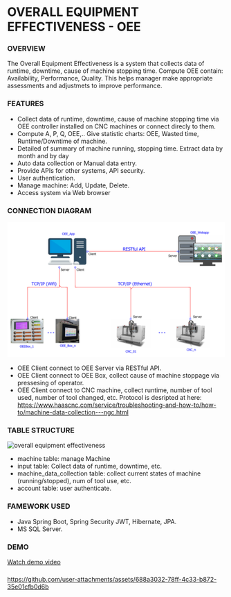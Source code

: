 # OVERALL EQUIPMENT EFFECTIVENESS - OEE

### OVERVIEW
The Overall Equipment Effectiveness is a system that collects data of runtime, downtime, cause of machine stopping time. Compute OEE contain: Availability, Performance, Quality. This helps manager make appropriate assessments and adjustmets to improve performance.

### FEATURES
- Collect data of runtime, downtime, cause of machine stopping time via OEE controller installed on CNC machines or connect direcly to them.
- Compute A, P, Q, OEE,.. Give statistic charts: OEE, Wasted time, Runtime/Downtime of machine.
- Detailed of summary of machine running, stopping time. Extract data by month and by day
- Auto data collection or Manual data entry.
- Provide APIs for other systems, API security.
- User authentication.
- Manage machine: Add, Update, Delete.
- Access system via Web browser

### CONNECTION DIAGRAM
![overall equipment effectiveness](/assets/oee_diagram.PNG)

- OEE Client connect to OEE Server via RESTful API.
- OEE Client connect to OEE Box, collect cause of machine stoppage via pressesing of operator.
- OEE Client connect to CNC machine, collect runtime, number of tool used, number of tool changed, etc. Protocol is desripted at here:
https://www.haascnc.com/service/troubleshooting-and-how-to/how-to/machine-data-collection---ngc.html

### TABLE STRUCTURE
![overall equipment effectiveness](/assets/table_structue.PNG)

- machine table: manage Machine
- input table: Collect data of runtime, downtime, etc.
- machine_data_collection table: collect current states of machine (running/stopped), num of tool use, etc.
- account table: user authenticate.

### FAMEWORK USED
- Java Spring Boot, Spring Security JWT, Hibernate, JPA.
- MS SQL Server.

### DEMO
[Watch demo video](./assets/oee_webapp.mp4)
###
https://github.com/user-attachments/assets/688a3032-78ff-4c33-b872-35e01cfb0d6b
